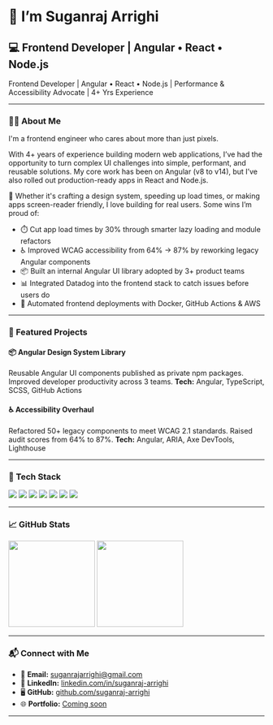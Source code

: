 # 👋 I’m Suganraj Arrighi

## 💻 Frontend Developer | Angular • React • Node.js
Frontend Developer | Angular • React • Node.js | Performance & Accessibility Advocate | 4+ Yrs Experience 

---

### 🧑‍💼 About Me
I'm a frontend engineer who cares about more than just pixels.

With 4+ years of experience building modern web applications, I’ve had the opportunity to turn complex UI challenges into simple, performant, and reusable solutions. My core work has been on Angular (v8 to v14), but I’ve also rolled out production-ready apps in React and Node.js.

🔨 Whether it's crafting a design system, speeding up load times, or making apps screen-reader friendly, I love building for real users. Some wins I’m proud of:
- ⏱️ Cut app load times by 30% through smarter lazy loading and module refactors
- ♿ Improved WCAG accessibility from 64% → 87% by reworking legacy Angular components
- 📦 Built an internal Angular UI library adopted by 3+ product teams
- 📊 Integrated Datadog into the frontend stack to catch issues before users do
- 🚀 Automated frontend deployments with Docker, GitHub Actions & AWS

---

### 🚀 Featured Projects

#### 📦 Angular Design System Library
Reusable Angular UI components published as private npm packages. Improved developer productivity across 3 teams.
**Tech:** Angular, TypeScript, SCSS, GitHub Actions  


#### ♿ Accessibility Overhaul
Refactored 50+ legacy components to meet WCAG 2.1 standards. Raised audit scores from 64% to 87%.
**Tech:** Angular, ARIA, Axe DevTools, Lighthouse  

 

---

### 🧰 Tech Stack
<p align="left">
  <img src="https://img.shields.io/badge/Angular-DD0031?style=for-the-badge&logo=angular&logoColor=white"/>
  <img src="https://img.shields.io/badge/React-20232A?style=for-the-badge&logo=react&logoColor=61DAFB"/>
  <img src="https://img.shields.io/badge/Node.js-339933?style=for-the-badge&logo=node.js&logoColor=white"/>
  <img src="https://img.shields.io/badge/TypeScript-3178C6?style=for-the-badge&logo=typescript&logoColor=white"/>
  <img src="https://img.shields.io/badge/Docker-2496ED?style=for-the-badge&logo=docker&logoColor=white"/>
  <img src="https://img.shields.io/badge/Kubernetes-326CE5?style=for-the-badge&logo=kubernetes&logoColor=white"/>
  <img src="https://img.shields.io/badge/AWS-232F3E?style=for-the-badge&logo=amazon-aws&logoColor=white"/>
</p>

---

### 📈 GitHub Stats
<p align="left">
  <img src="https://github-readme-stats.vercel.app/api?username=suganraj-arrighi&show_icons=true&theme=radical" height="170"/>
  <img src="https://github-readme-stats.vercel.app/api/top-langs/?username=suganraj-arrighi&layout=compact&theme=radical" height="170"/>
</p>

---

### 📬 Connect with Me
- 📧 **Email:** suganrajarrighi@gmail.com  
- 💼 **LinkedIn:** [linkedin.com/in/suganraj-arrighi](https://linkedin.com/in/suganraj-arrighi)  
- 🖥️ **GitHub:** [github.com/suganraj-arrighi](https://github.com/suganraj-arrighi)  
- 🌐 **Portfolio:** [Coming soon](#)

---
